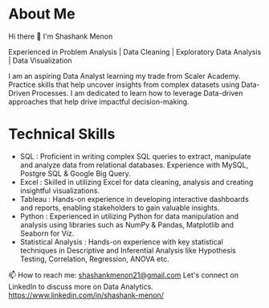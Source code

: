 # About Me

Hi there 👋 I'm Shashank Menon

Experienced in Problem Analysis | Data Cleaning | Exploratory Data Analysis | Data Visualization

I am an aspiring Data Analyst learning my trade from Scaler Academy. Practice skills that help uncover insights from complex datasets using Data-Driven Processes. I am dedicated to learn how to leverage Data-driven approaches that help drive impactful decision-making.


Technical Skills
================

- SQL : Proficient in writing complex SQL queries to extract, manipulate and analyze data from relational databases. Experience with MySQL, Postgre SQL & Google Big Query.
- Excel : Skilled in utilizing Excel for data cleaning, analysis and creating insightful visualizations.
- Tableau : Hands-on experience in developing interactive dashboards and reports, enabling stakeholders to gain valuable insights.
- Python : Experienced in utilizing Python for data manipulation and analysis using libraries such as NumPy & Pandas, Matplotlib and Seaborn for Viz.
- Statistical Analysis : Hands-on experience with key statistical techniques in Descriptive and Inferential Analysis like Hypothesis Testing, Correlation, Regression, ANOVA etc.


📫 How to reach me: shashankmenon21@gmail.com   Let's connect on LinkedIn to discuss more on Data Analytics.   https://www.linkedin.com/in/shashank-menon/

